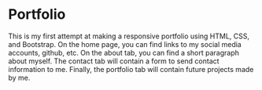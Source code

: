 # Portfolio
This is my first attempt at making a responsive portfolio using HTML, CSS, and Bootstrap.  On the home page, you can find links to my social media accounts, github, etc.  On the about tab, you can find a short paragraph about myself.  The contact tab will contain a form to send contact information to me.  Finally, the portfolio tab will contain future projects made by me.
